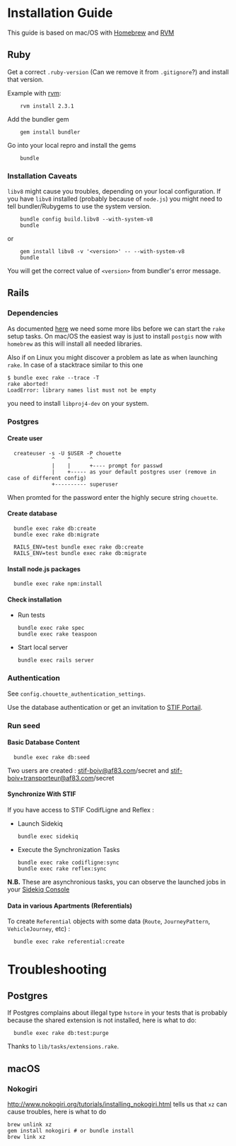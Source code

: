 # Installation Guide

This guide is based on mac/OS with [Homebrew](https://brew.sh/) and [RVM](https://rvm.io/)

## Ruby

Get a correct `.ruby-version` (Can we remove it from `.gitignore`?)
and install that version.

Example with [rvm](https://rvm.io/):

        rvm install 2.3.1

Add the bundler gem

        gem install bundler

Go into your local repro and install the gems

        bundle

### Installation Caveats

`libv8` might cause you troubles, depending on your local configuration. If you have `libv8` installed (probably because of `node.js`) you might need to tell bundler/Rubygems to use the system version.


        bundle config build.libv8 --with-system-v8
        bundle

or

        gem install libv8 -v '<version>' -- --with-system-v8
        bundle

You will get the correct value of `<version>` from bundler's error message.

## Rails

### Dependencies

As documented [here](https://github.com/dryade/georuby-ext/issues/2) we need some more libs before we can start the `rake` setup tasks. On mac/OS the easiest way is just to install `postgis` now with `homebrew` as this will
install all needed libraries.

Also if on Linux you might discover a problem as late as when launching `rake`.
In case of a stacktrace similar to this one

```
$ bundle exec rake --trace -T
rake aborted!
LoadError: library names list must not be empty
```

you need to install `libproj4-dev` on your system.


### Postgres

#### Create user

      createuser -s -U $USER -P chouette
                  ^    ^      ^
                  |    |      +---- prompt for passwd
                  |    +----- as your default postgres user (remove in case of different config)
                  +---------- superuser

When promted for the password enter the highly secure string `chouette`.


#### Create database

      bundle exec rake db:create
      bundle exec rake db:migrate

      RAILS_ENV=test bundle exec rake db:create
      RAILS_ENV=test bundle exec rake db:migrate

#### Install node.js packages

      bundle exec rake npm:install

#### Check installation

* Run tests

      bundle exec rake spec
      bundle exec rake teaspoon

* Start local server

      bundle exec rails server

### Authentication

See `config.chouette_authentication_settings`.

Use the database authentication or get an invitation to [STIF Portail](http://stif-portail-dev.af83.priv/).

### Run seed


#### Basic Database Content

      bundle exec rake db:seed


Two users are created : stif-boiv@af83.com/secret and stif-boiv+transporteur@af83.com/secret

#### Synchronize With STIF

If you have access to STIF CodifLigne and Reflex :

* Launch Sidekiq

      bundle exec sidekiq

* Execute the Synchronization Tasks

      bundle exec rake codifligne:sync
      bundle exec rake reflex:sync

**N.B.** These are asynchronious tasks, you can observe the launched jobs in your [Sidekiq Console](http://localhost:3000/sidekiq)

#### Data in various Apartments (Referentials)

To create `Referential` objects with some data (`Route`, `JourneyPattern`, `VehicleJourney`, etc) :

      bundle exec rake referential:create

# Troubleshooting

## Postgres

If Postgres complains about illegal type `hstore` in your tests that is probably because the shared extension is not installed, here is what to do:

      bundle exec rake db:test:purge

Thanks to `lib/tasks/extensions.rake`.

## macOS

### Nokogiri

http://www.nokogiri.org/tutorials/installing_nokogiri.html tells us that `xz` can cause troubles, here is what to do 

```
brew unlink xz
gem install nokogiri # or bundle install
brew link xz
```
